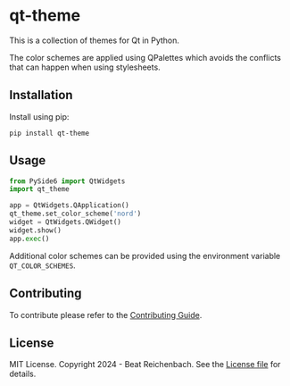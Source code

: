 # qt-theme

This is a collection of themes for Qt in Python.

The color schemes are applied using QPalettes which avoids the conflicts that can happen
when using stylesheets.

## Installation

Install using pip:
```shell
pip install qt-theme
```

## Usage

```python
from PySide6 import QtWidgets
import qt_theme

app = QtWidgets.QApplication()
qt_theme.set_color_scheme('nord')
widget = QtWidgets.QWidget()
widget.show()
app.exec()
```

Additional color schemes can be provided using the environment variable
`QT_COLOR_SCHEMES`.

## Contributing

To contribute please refer to the [Contributing Guide](CONTRIBUTING.md).

## License

MIT License. Copyright 2024 - Beat Reichenbach.
See the [License file](LICENSE) for details.
